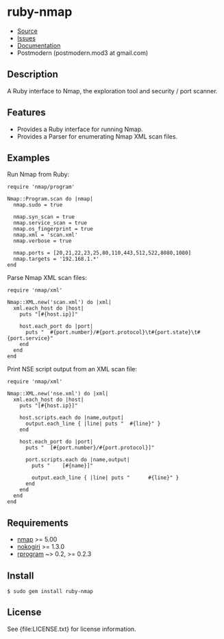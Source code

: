 # ruby-nmap

* [Source](http://github.com/sophsec/ruby-nmap/)
* [Issues](http://github.com/sophsec/ruby-nmap/issues)
* [Documentation](http://rubydoc.info/gems/ruby-nmap/file/README.md)
* Postmodern (postmodern.mod3 at gmail.com)

## Description

A Ruby interface to Nmap, the exploration tool and security / port scanner.

## Features

* Provides a Ruby interface for running Nmap.
* Provides a Parser for enumerating Nmap XML scan files.

## Examples

Run Nmap from Ruby:

    require 'nmap/program'
    
    Nmap::Program.scan do |nmap|
      nmap.sudo = true

      nmap.syn_scan = true
      nmap.service_scan = true
      nmap.os_fingerprint = true
      nmap.xml = 'scan.xml'
      nmap.verbose = true

      nmap.ports = [20,21,22,23,25,80,110,443,512,522,8080,1080]
      nmap.targets = '192.168.1.*'
    end

Parse Nmap XML scan files:

    require 'nmap/xml'

    Nmap::XML.new('scan.xml') do |xml|
      xml.each_host do |host|
        puts "[#{host.ip}]"
    
        host.each_port do |port|
          puts "  #{port.number}/#{port.protocol}\t#{port.state}\t#{port.service}"
        end
      end
    end

Print NSE script output from an XML scan file:

    require 'nmap/xml'

    Nmap::XML.new('nse.xml') do |xml|
      xml.each_host do |host|
        puts "[#{host.ip}]"

        host.scripts.each do |name,output|
          output.each_line { |line| puts "  #{line}" }
        end

        host.each_port do |port|
          puts "  [#{port.number}/#{port.protocol}]"

          port.scripts.each do |name,output|
            puts "    [#{name}]"

            output.each_line { |line| puts "      #{line}" }
          end
        end
      end
    end

## Requirements

* [nmap](http://www.insecure.org/) >= 5.00
* [nokogiri](http://nokogiri.rubyforge.org/) >= 1.3.0
* [rprogram](http://github.com/postmodern/rprogram) ~> 0.2, >= 0.2.3

## Install

    $ sudo gem install ruby-nmap

## License

See {file:LICENSE.txt} for license information.

